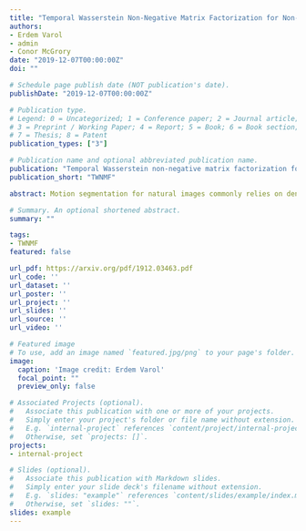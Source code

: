 ```yaml
---
title: "Temporal Wasserstein Non-Negative Matrix Factorization for Non-Rigid Motion Segmentation and Spatiotemporal Deconvolution"
authors:
- Erdem Varol
- admin
- Conor McGrory
date: "2019-12-07T00:00:00Z"
doi: ""

# Schedule page publish date (NOT publication's date).
publishDate: "2019-12-07T00:00:00Z"

# Publication type.
# Legend: 0 = Uncategorized; 1 = Conference paper; 2 = Journal article;
# 3 = Preprint / Working Paper; 4 = Report; 5 = Book; 6 = Book section;
# 7 = Thesis; 8 = Patent
publication_types: ["3"]

# Publication name and optional abbreviated publication name.
publication: "Temporal Wasserstein non-negative matrix factorization for non-rigid motion segmentation and spatiotemporal deconvolution"
publication_short: "TWNMF"

abstract: Motion segmentation for natural images commonly relies on dense optic flow to yield point trajectories which can be grouped into clusters through various means including spectral clustering or minimum cost multicuts. However, in biological imaging scenarios, such as fluorescence microscopy or calcium imaging, where the signal to noise ratio is compromised and intensity fluctuations occur, optical flow may be difficult to approximate. To this end, we propose an alternative paradigm for motion segmentation based on optimal transport which models the video frames as time-varying mass represented as histograms. Thus, we cast motion segmentation as a temporal non-linear matrix factorization problem with Wasserstein metric loss. The dictionary elements of this factorization yield segmentation of motion into coherent objects while the loading coefficients allow for time-varying intensity signal of the moving objects to be captured. We demonstrate the use of the proposed paradigm on a simulated multielectrode drift scenario, as well as calcium indicating fluorescence microscopy videos of the nematode Caenorhabditis elegans (C. elegans). The latter application has the added utility of extracting neural activity of the animal in freely conducted behavior.

# Summary. An optional shortened abstract.
summary: ""

tags:
- TWNMF
featured: false

url_pdf: https://arxiv.org/pdf/1912.03463.pdf
url_code: ''
url_dataset: ''
url_poster: ''
url_project: ''
url_slides: ''
url_source: ''
url_video: ''

# Featured image
# To use, add an image named `featured.jpg/png` to your page's folder. 
image:
  caption: 'Image credit: Erdem Varol'
  focal_point: ""
  preview_only: false

# Associated Projects (optional).
#   Associate this publication with one or more of your projects.
#   Simply enter your project's folder or file name without extension.
#   E.g. `internal-project` references `content/project/internal-project/index.md`.
#   Otherwise, set `projects: []`.
projects:
- internal-project

# Slides (optional).
#   Associate this publication with Markdown slides.
#   Simply enter your slide deck's filename without extension.
#   E.g. `slides: "example"` references `content/slides/example/index.md`.
#   Otherwise, set `slides: ""`.
slides: example
---
```


